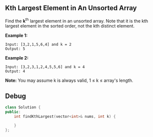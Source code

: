 ## Kth Largest Element in An Unsorted Array

Find the <strong>k</strong><sup>th</sup> largest element in an unsorted array. Note that it is the kth largest element in the sorted order, not the kth distinct element.

<strong>Example 1:</strong>
```
Input: [3,2,1,5,6,4] and k = 2
Output: 5
```

<strong>Example 2:</strong>
```
Input: [3,2,3,1,2,4,5,5,6] and k = 4
Output: 4
```

<strong>Note:</strong>
You may assume k is always valid, 1 ≤ k ≤ array's length.


## Debug
```cpp
class Solution {
public:
    int findKthLargest(vector<int>& nums, int k) {

    }
};
```